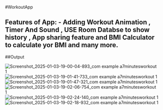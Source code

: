 #WorkoutApp

## Features of App: - Adding Workout Animation , Timer And Sound , USE Room Databse to show history , App sharing feature and BMI Calculator to calculate yor BMI and many more.

##Output

![Screenshot_2025-01-03-19-00-04-893_com example a7minutesworkout 1](https://github.com/user-attachments/assets/e2781434-1ea5-45a2-b623-05d2d30b4ff3)
![Screenshot_2025-01-03-19-01-41-733_com example a7minutesworkout 1](https://github.com/user-attachments/assets/24d90c27-6c41-4da5-906b-83a5a6725f9d)
![Screenshot_2025-01-03-19-01-47-321_com example a7minutesworkout 1](https://github.com/user-attachments/assets/af01f401-2bad-474d-8668-a72086a6e9e6)
![Screenshot_2025-01-03-19-02-06-754_com example a7minutesworkout 1](https://github.com/user-attachments/assets/21e060b1-9672-4457-9b46-95b516e567c4)
![Screenshot_2025-01-03-19-02-24-140_com example a7minutesworkout 1](https://github.com/user-attachments/assets/f1a1a014-fba7-479d-8de3-44e0c53863ae)
![Screenshot_2025-01-03-19-02-18-932_com example a7minutesworkout 1](https://github.com/user-attachments/assets/fc5726fe-28f3-4f6c-802b-045d99384571)





